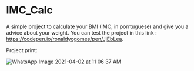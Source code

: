 # IMC_Calc

A simple project to calculate your BMI (IMC, in porrtuguese) and give you a advice about your weight.
You can test the project in this link : https://codepen.io/ronaldycgomes/pen/JjEbLea.

Project print: 

![WhatsApp Image 2021-04-02 at 11 06 37 AM](https://user-images.githubusercontent.com/64624525/113422856-cb9dc980-93a3-11eb-918f-08ec4b659d6d.jpeg)
